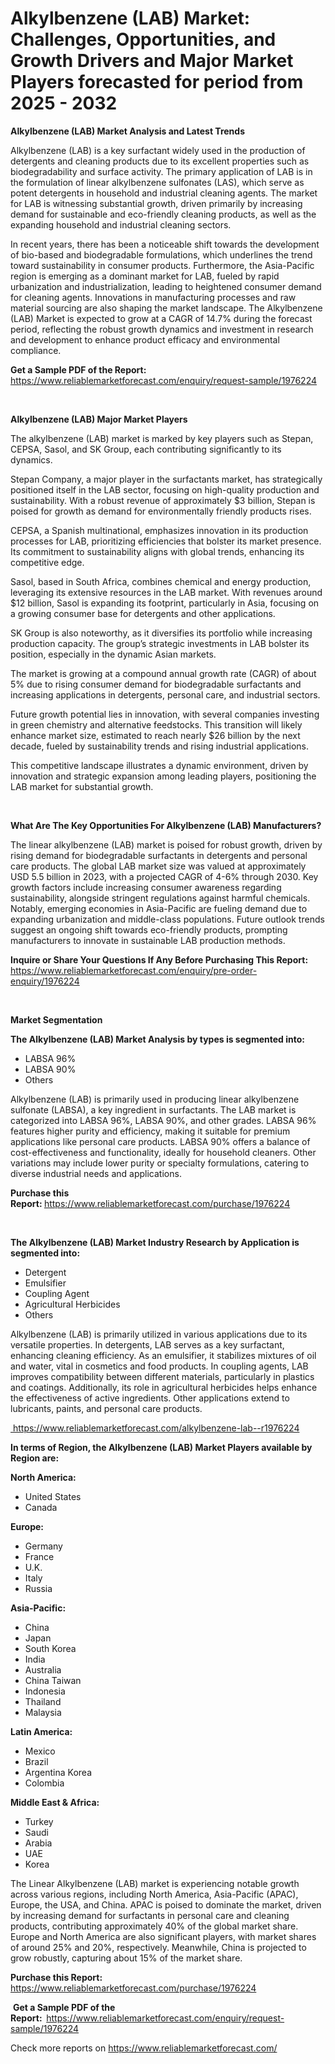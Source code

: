 <p><h1>Alkylbenzene (LAB) Market: Challenges, Opportunities, and Growth Drivers and Major Market Players forecasted for period from 2025 - 2032</h1></p><p><strong>Alkylbenzene (LAB) Market Analysis and Latest Trends</strong></p>
<p><p>Alkylbenzene (LAB) is a key surfactant widely used in the production of detergents and cleaning products due to its excellent properties such as biodegradability and surface activity. The primary application of LAB is in the formulation of linear alkylbenzene sulfonates (LAS), which serve as potent detergents in household and industrial cleaning agents. The market for LAB is witnessing substantial growth, driven primarily by increasing demand for sustainable and eco-friendly cleaning products, as well as the expanding household and industrial cleaning sectors.</p><p>In recent years, there has been a noticeable shift towards the development of bio-based and biodegradable formulations, which underlines the trend toward sustainability in consumer products. Furthermore, the Asia-Pacific region is emerging as a dominant market for LAB, fueled by rapid urbanization and industrialization, leading to heightened consumer demand for cleaning agents. Innovations in manufacturing processes and raw material sourcing are also shaping the market landscape. The Alkylbenzene (LAB) Market is expected to grow at a CAGR of 14.7% during the forecast period, reflecting the robust growth dynamics and investment in research and development to enhance product efficacy and environmental compliance.</p></p>
<p><strong>Get a Sample PDF of the Report:&nbsp;</strong> <a href="https://www.reliablemarketforecast.com/enquiry/request-sample/1976224?utm_campaign=2249&utm_medium=2&utm_source=Github&utm_content=ia&utm_term=04022025&utm_id=alkylbenzene-lab">https://www.reliablemarketforecast.com/enquiry/request-sample/1976224</a></p>
<p>&nbsp;</p>
<p><strong>Alkylbenzene (LAB) Major Market Players</strong></p>
<p><p>The alkylbenzene (LAB) market is marked by key players such as Stepan, CEPSA, Sasol, and SK Group, each contributing significantly to its dynamics. </p><p>Stepan Company, a major player in the surfactants market, has strategically positioned itself in the LAB sector, focusing on high-quality production and sustainability. With a robust revenue of approximately $3 billion, Stepan is poised for growth as demand for environmentally friendly products rises.</p><p>CEPSA, a Spanish multinational, emphasizes innovation in its production processes for LAB, prioritizing efficiencies that bolster its market presence. Its commitment to sustainability aligns with global trends, enhancing its competitive edge.</p><p>Sasol, based in South Africa, combines chemical and energy production, leveraging its extensive resources in the LAB market. With revenues around $12 billion, Sasol is expanding its footprint, particularly in Asia, focusing on a growing consumer base for detergents and other applications. </p><p>SK Group is also noteworthy, as it diversifies its portfolio while increasing production capacity. The group’s strategic investments in LAB bolster its position, especially in the dynamic Asian markets.</p><p>The market is growing at a compound annual growth rate (CAGR) of about 5% due to rising consumer demand for biodegradable surfactants and increasing applications in detergents, personal care, and industrial sectors. </p><p>Future growth potential lies in innovation, with several companies investing in green chemistry and alternative feedstocks. This transition will likely enhance market size, estimated to reach nearly $26 billion by the next decade, fueled by sustainability trends and rising industrial applications. </p><p>This competitive landscape illustrates a dynamic environment, driven by innovation and strategic expansion among leading players, positioning the LAB market for substantial growth.</p></p>
<p>&nbsp;</p>
<p><strong>What Are The Key Opportunities For Alkylbenzene (LAB) Manufacturers?</strong></p>
<p><p>The linear alkylbenzene (LAB) market is poised for robust growth, driven by rising demand for biodegradable surfactants in detergents and personal care products. The global LAB market size was valued at approximately USD 5.5 billion in 2023, with a projected CAGR of 4-6% through 2030. Key growth factors include increasing consumer awareness regarding sustainability, alongside stringent regulations against harmful chemicals. Notably, emerging economies in Asia-Pacific are fueling demand due to expanding urbanization and middle-class populations. Future outlook trends suggest an ongoing shift towards eco-friendly products, prompting manufacturers to innovate in sustainable LAB production methods.</p></p>
<p><strong>Inquire or Share Your Questions If Any Before Purchasing This Report:</strong> <a href="https://www.reliablemarketforecast.com/enquiry/pre-order-enquiry/1976224?utm_campaign=2249&utm_medium=2&utm_source=Github&utm_content=ia&utm_term=04022025&utm_id=alkylbenzene-lab">https://www.reliablemarketforecast.com/enquiry/pre-order-enquiry/1976224</a></p>
<p>&nbsp;</p>
<p><strong>Market Segmentation</strong></p>
<p><strong>The Alkylbenzene (LAB) Market Analysis by types is segmented into:</strong></p>
<p><ul><li>LABSA 96%</li><li>LABSA 90%</li><li>Others</li></ul></p>
<p><p>Alkylbenzene (LAB) is primarily used in producing linear alkylbenzene sulfonate (LABSA), a key ingredient in surfactants. The LAB market is categorized into LABSA 96%, LABSA 90%, and other grades. LABSA 96% features higher purity and efficiency, making it suitable for premium applications like personal care products. LABSA 90% offers a balance of cost-effectiveness and functionality, ideally for household cleaners. Other variations may include lower purity or specialty formulations, catering to diverse industrial needs and applications.</p></p>
<p><strong>Purchase this Report:&nbsp;</strong><a href="https://www.reliablemarketforecast.com/purchase/1976224?utm_campaign=2249&utm_medium=2&utm_source=Github&utm_content=ia&utm_term=04022025&utm_id=alkylbenzene-lab">https://www.reliablemarketforecast.com/purchase/1976224</a></p>
<p>&nbsp;</p>
<p><strong>The Alkylbenzene (LAB) Market Industry Research by Application is segmented into:</strong></p>
<p><ul><li>Detergent</li><li>Emulsifier</li><li>Coupling Agent</li><li>Agricultural Herbicides</li><li>Others</li></ul></p>
<p><p>Alkylbenzene (LAB) is primarily utilized in various applications due to its versatile properties. In detergents, LAB serves as a key surfactant, enhancing cleaning efficiency. As an emulsifier, it stabilizes mixtures of oil and water, vital in cosmetics and food products. In coupling agents, LAB improves compatibility between different materials, particularly in plastics and coatings. Additionally, its role in agricultural herbicides helps enhance the effectiveness of active ingredients. Other applications extend to lubricants, paints, and personal care products.</p></p>
<p><a href="https://www.reliablemarketforecast.com/alkylbenzene-lab--r1976224?utm_campaign=2249&utm_medium=2&utm_source=Github&utm_content=ia&utm_term=04022025&utm_id=alkylbenzene-lab">&nbsp;https://www.reliablemarketforecast.com/alkylbenzene-lab--r1976224</a></p>
<p><strong>In terms of Region, the Alkylbenzene (LAB) Market Players available by Region are:</strong></p>
<p>
    <p> <strong> North America: </strong>
        <ul>
            <li>United States</li>
            <li>Canada</li>
        </ul>
        </p> 
    <p> <strong> Europe: </strong>
        <ul>
            <li>Germany</li>
            <li>France</li>
            <li>U.K.</li>
            <li>Italy</li>
            <li>Russia</li>
        </ul>
        </p> 
    <p> <strong> Asia-Pacific: </strong>
        <ul>
            <li>China</li>
            <li>Japan</li>
            <li>South Korea</li>
            <li>India</li>
            <li>Australia</li>
            <li>China Taiwan</li>
            <li>Indonesia</li>
            <li>Thailand</li>
            <li>Malaysia</li>
        </ul>
        </p> 
    <p> <strong> Latin America: </strong>
        <ul>
            <li>Mexico</li>
            <li>Brazil</li>
            <li>Argentina Korea</li>
            <li>Colombia</li>
        </ul>
        </p> 
    <p> <strong> Middle East & Africa: </strong>
        <ul>
            <li>Turkey</li>
            <li>Saudi</li>
            <li>Arabia</li>
            <li>UAE</li>
            <li>Korea</li>
        </ul>
    </p>
    </p>
<p><p>The Linear Alkylbenzene (LAB) market is experiencing notable growth across various regions, including North America, Asia-Pacific (APAC), Europe, the USA, and China. APAC is poised to dominate the market, driven by increasing demand for surfactants in personal care and cleaning products, contributing approximately 40% of the global market share. Europe and North America are also significant players, with market shares of around 25% and 20%, respectively. Meanwhile, China is projected to grow robustly, capturing about 15% of the market share.</p></p>
<p><strong>Purchase this Report: </strong><a href="https://www.reliablemarketforecast.com/purchase/1976224?utm_campaign=2249&utm_medium=2&utm_source=Github&utm_content=ia&utm_term=04022025&utm_id=alkylbenzene-lab">https://www.reliablemarketforecast.com/purchase/1976224</a></p>
<p>&nbsp;<strong>Get a Sample PDF of the Report:&nbsp;&nbsp;</strong><a href="https://www.reliablemarketforecast.com/enquiry/request-sample/1976224?utm_campaign=2249&utm_medium=2&utm_source=Github&utm_content=ia&utm_term=04022025&utm_id=alkylbenzene-lab">https://www.reliablemarketforecast.com/enquiry/request-sample/1976224</a></p>
<p><strong></strong></p>
<p>Check more reports on <a href="https://www.reliablemarketforecast.com/?utm_campaign=2249&utm_medium=2&utm_source=Github&utm_content=ia&utm_term=04022025&utm_id=alkylbenzene-lab">https://www.reliablemarketforecast.com/</a></p>
